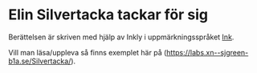 # Elin Silvertacka tackar för sig

Berättelsen är skriven med hjälp av Inkly i uppmärkningsspråket [Ink](https://github.com/inkle/ink).

Vill man läsa/uppleva så finns exemplet här på (https://labs.xn--sjgreen-b1a.se/Silvertacka/).